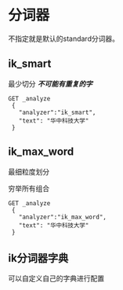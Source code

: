 # 分词器

不指定就是默认的standard分词器。


## ik_smart
最少切分
***不可能有重复的字***


```
GET _analyze
 {
   "analyzer":"ik_smart",
   "text": "华中科技大学"
 }
```



## ik_max_word
最细粒度划分

穷举所有组合

```
GET _analyze
 {
   "analyzer":"ik_max_word",
   "text": "华中科技大学"
 }
```


## ik分词器字典

可以自定义自己的字典进行配置
